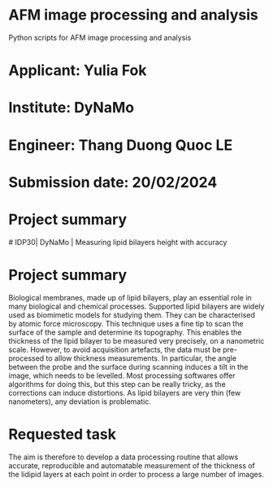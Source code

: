 # AFM image processing and analysis
Python scripts for AFM image processing and analysis

# Applicant: Yulia Fok

# Institute: DyNaMo

# Engineer: Thang Duong Quoc LE

# Submission date: 20/02/2024
# Project summary
\# IDP30| DyNaMo | Measuring lipid bilayers height with accuracy 

# Project summary

Biological membranes, made up of lipid bilayers, play an essential role in many biological and chemical processes. Supported lipid bilayers are widely used as biomimetic models for studying them. They can be characterised by atomic force microscopy. This technique uses a fine tip to scan the surface of the sample and determine its topography. This enables the thickness of the lipid bilayer to be measured very precisely, on a nanometric scale. However, to avoid acquisition artefacts, the data must be pre-processed to allow thickness measurements. In particular, the angle between the probe and the surface during scanning induces a tilt in the image, which needs to be levelled. Most processing softwares offer algorithms for doing this, but this step can be really tricky, as the corrections can induce distortions. As lipid bilayers are very thin (few nanometers), any deviation is problematic.

# Requested task

The aim is therefore to develop a data processing routine that allows accurate, reproducible and automatable measurement of the thickness of the lidipid layers at each point in order to process a large number of images.